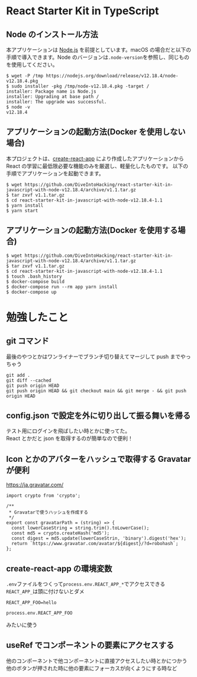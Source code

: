 # React Starter Kit in TypeScript

## Node のインストール方法

本アプリケーションは [Node.js](https://nodejs.org/) を前提としています。macOS の場合だと以下の手順で導入できます。Node のバージョンは`.node-version`を参照し、同じものを使用してください。

    $ wget -P /tmp https://nodejs.org/download/release/v12.18.4/node-v12.18.4.pkg
    $ sudo installer -pkg /tmp/node-v12.18.4.pkg -target /
    installer: Package name is Node.js
    installer: Upgrading at base path /
    installer: The upgrade was successful.
    $ node -v
    v12.18.4

## アプリケーションの起動方法(Docker を使用しない場合)

本プロジェクトは、[create-react-app](https://reactjs.org/docs/create-a-new-react-app.html) により作成したアプリケーションから React の学習に最低限必要な機能のみを厳選し、軽量化したものです。
以下の手順でアプリケーションを起動できます。

    $ wget https://github.com/DiveIntoHacking/react-starter-kit-in-javascript-with-node-v12.18.4/archive/v1.1.tar.gz
    $ tar zxvf v1.1.tar.gz
    $ cd react-starter-kit-in-javascript-with-node-v12.18.4-1.1
    $ yarn install
    $ yarn start

## アプリケーションの起動方法(Docker を使用する場合)

    $ wget https://github.com/DiveIntoHacking/react-starter-kit-in-javascript-with-node-v12.18.4/archive/v1.1.tar.gz
    $ tar zxvf v1.1.tar.gz
    $ cd react-starter-kit-in-javascript-with-node-v12.18.4-1.1
    $ touch .bash_history
    $ docker-compose build
    $ docker-compose run --rm app yarn install
    $ docker-compose up

# 勉強したこと

## git コマンド

最後のやつとかはワンライナーでブランチ切り替えてマージして push までやっちゃう

```
git add .
git diff --cached
git push origin HEAD
git push origin HEAD && git checkout main && git merge - && git push origin HEAD
```

## config.json で設定を外に切り出して振る舞いを帰る

テスト用にログインを飛ばしたい時とかに使ってた。  
React とかだと json を取得するのが簡単なので便利！

## Icon とかのアバターをハッシュで取得する Gravatar が便利

https://ja.gravatar.com/

```
import crypto from 'crypto';

/**
 * Gravatarで使うハッシュを作成する
 */
export const gravatarPath = (string) => {
  const lowerCaseString = string.trim().toLowerCase();
  const md5 = crypto.createHash('md5');
  const digest = md5.update(lowerCaseStrin, 'binary').digest('hex');
  return `https://www.gravatar.com/avatar/${digest}/?d=robohash`;
};
```

## create-react-app の環境変数

`.env`ファイルをつくって`process.env.REACT_APP_*`でアクセスできる  
`REACT_APP_`は頭に付けないとダメ

```
REACT_APP_FOO=hello
```

```
process.env.REACT_APP_FOO
```

みたいに使う

## useRef でコンポーネントの要素にアクセスする

他のコンポーネントで他コンポーネントに直接アクセスしたい時とかにつかう  
他のボタンが押された時に他の要素にフォーカスが向くようにする時など

